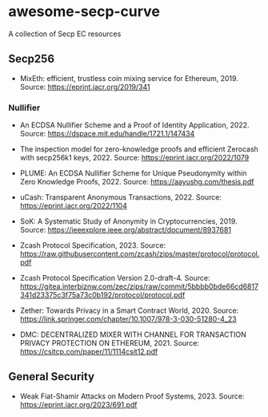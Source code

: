 # awesome-secp-curve
A collection of Secp EC resources

## Secp256

- MixEth: efficient, trustless coin mixing service for Ethereum, 2019. Source: https://eprint.iacr.org/2019/341

### Nullifier

- An ECDSA Nullifier Scheme and a Proof of Identity Application, 2022. Source: https://dspace.mit.edu/handle/1721.1/147434

- The inspection model for zero-knowledge proofs and efficient Zerocash with secp256k1 keys, 2022. Source: https://eprint.iacr.org/2022/1079

- PLUME: An ECDSA Nullifier Scheme for Unique
Pseudonymity within Zero Knowledge Proofs, 2022. Source: https://aayushg.com/thesis.pdf

- uCash: Transparent Anonymous Transactions, 2022. Source: https://eprint.iacr.org/2022/1104

- SoK: A Systematic Study of Anonymity in Cryptocurrencies, 2019. Source: https://ieeexplore.ieee.org/abstract/document/8937681

- Zcash Protocol Specification, 2023. Source: https://raw.githubusercontent.com/zcash/zips/master/protocol/protocol.pdf

- Zcash Protocol Specification Version 2.0-draft-4. Source: https://gitea.interbiznw.com/zec/zips/raw/commit/5bbbb0bde66cd6817341d23375c3f75a73c0b192/protocol/protocol.pdf

- Zether: Towards Privacy in a Smart Contract World, 2020. Source: https://link.springer.com/chapter/10.1007/978-3-030-51280-4_23    

- DMC: DECENTRALIZED MIXER WITH CHANNEL FOR TRANSACTION PRIVACY PROTECTION ON ETHEREUM, 2021. Source: https://csitcp.com/paper/11/1114csit12.pdf


## General Security

- Weak Fiat-Shamir Attacks on Modern Proof Systems, 2023. Source: https://eprint.iacr.org/2023/691.pdf

    